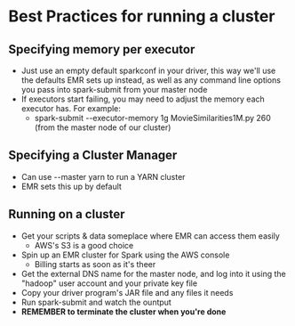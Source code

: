 # Best Practices for running a cluster

## Specifying memory per executor

* Just use an empty default sparkconf in your driver, this way we'll use the defaults EMR sets up instead, as well as any command line options you pass into spark-submit from your master node
* If executors start failing, you may need to adjust the memory each executor has. For example:
    - spark-submit --executor-memory 1g MovieSimilarities1M.py 260 (from the master node of our cluster)

## Specifying a Cluster Manager

* Can use --master yarn to run a YARN cluster
* EMR sets this up by default

## Running on a cluster

* Get your scripts & data someplace where EMR can access them easily
    - AWS's S3 is a good choice
* Spin up an EMR cluster for Spark using the AWS console
    - Billing starts as soon as it's theer
* Get the external DNS name for the master node, and log into it using the "hadoop" user account and your private key file
* Copy your driver program's JAR file and any files it needs
* Run spark-submit and watch the ountput
* **REMEMBER to terminate the cluster when you're done**













 